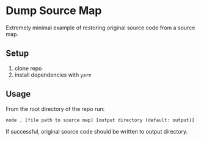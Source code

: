 Dump Source Map
===============

Extremely minimal example of restoring original source code from a source map.

## Setup

1. clone repo
2. install dependencies with `yarn`

## Usage

From the root directory of the repo run:
```
node . [file path to source map] [output directory (default: output)]
```

If successful, original source code should be written to output directory.